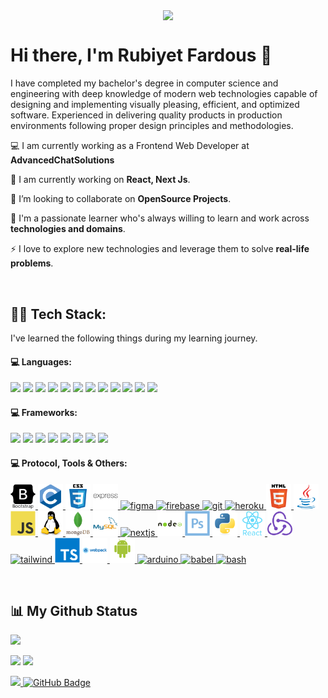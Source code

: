 <p align="center"><img align="center" src="https://user-images.githubusercontent.com/26208205/204192045-8efb70c1-374c-4dc9-9b08-01135cab3d6e.gif"/></p>



# Hi there, I'm Rubiyet Fardous 👋
I have completed my bachelor's degree in computer science and engineering with deep knowledge of modern web technologies capable of designing and implementing visually pleasing, efficient, and optimized software. Experienced in delivering quality products in production environments following proper design principles and methodologies.

💻 I am currently working as a Frontend Web Developer at **AdvancedChatSolutions**

🌱 I am currently working on **React, Next Js**.

👯 I’m looking to collaborate on **OpenSource Projects**.

🔭 I'm a passionate learner who's always willing to learn and work across **technologies and domains**.

⚡ I love to explore new technologies and leverage them to solve **real-life problems**.

<br/>

## 👨‍💻 Tech Stack:
I've learned the following things during my learning journey.
<h4 align="left">💻 Languages:</h4>
<a href="#programming-languages"><img src="https://img.shields.io/badge/JavaScript-F7DF1E.svg?style=for-the-badge&logo=JavaScript&logoColor=black"/></a> <a href="#programming-languages"><img src="https://img.shields.io/badge/TypeScript-3178C6.svg?style=for-the-badge&logo=TypeScript&logoColor=white"/></a> <a href="#programming-languages"><img src="https://img.shields.io/badge/html5-%23E34F26.svg?style=for-the-badge&logo=html5&logoColor=white"/></a> <a href="#programming-languages"><img src="https://img.shields.io/badge/css3-%231572B6.svg?style=for-the-badge&logo=css3&logoColor=white"/></a> <a href="#programming-languages"><img src="https://img.shields.io/badge/PHP-777BB4.svg?style=for-the-badge&logo=PHP&logoColor=white"/></a> <a href="#programming-languages"><img src="https://img.shields.io/badge/Python-3776AB.svg?style=for-the-badge&logo=Python&logoColor=white"/></a> <a href="#programming-languages"><img src="https://img.shields.io/badge/C-A8B9CC.svg?style=for-the-badge&logo=C&logoColor=black"/></a> <a href="#programming-languages"><img src="https://img.shields.io/badge/C%2B%2B-00599C.svg?style=for-the-badge&logo=C%2B%2B&logoColor=white"/></a> <a href="#programming-languages"><img src="https://img.shields.io/badge/java-%23ED8B00.svg?style=for-the-badge&logo=java&logoColor=white"/></a> <a href="#programming-languages"><img src="https://img.shields.io/badge/C%20Sharp-239120.svg?style=for-the-badge&logo=C-Sharp&logoColor=white"/></a> <a href="#programming-languages"><img src="https://img.shields.io/badge/C%20Sharp-239120.svg?style=for-the-badge&logo=C-Sharp&logoColor=white"/></a> <a href="#programming-languages"><img src="https://img.shields.io/badge/-mysql-0D1117?style=for-the-badge&logo=mysql&logoColor=white"/></a>

<h4 align="left">💻 Frameworks:</h4>
<a href="#frontend-technologies"><img src="https://img.shields.io/badge/React-61DAFB.svg?style=for-the-badge&logo=React&logoColor=black"/></a> <a href="#frontend-technologies"><img src="https://img.shields.io/badge/Next.js-000000.svg?style=for-the-badge&logo=Next.js&logoColor=white"/></a> <a href="#frontend-technologies"><img src="https://img.shields.io/badge/Vue.js-4FC08D.svg?style=for-the-badge&logo=vuedotjs&logoColor=white"/></a> <a href="#backend-technologies"><img src="https://img.shields.io/badge/NestJS-E0234E.svg?style=for-the-badge&logo=NestJS&logoColor=white"/></a> <a href="#backend-technologies"><img src="https://img.shields.io/badge/Laravel-FF2D20.svg?style=for-the-badge&logo=Laravel&logoColor=white"/></a> <a href="#frontend-technologies"><img src="https://img.shields.io/badge/tailwindcss-%2338B2AC.svg?style=for-the-badge&logo=tailwind-css&logoColor=white"/></a> <a href="#frontend-technologies"><img src="https://img.shields.io/badge/Bootstrap-7952B3.svg?style=for-the-badge&logo=Bootstrap&logoColor=white"/></a> <a href="#frontend-technologies"><img src="https://img.shields.io/badge/Bulma-00D1B2.svg?style=for-the-badge&logo=Bulma&logoColor=white"/></a>



<h4 align="left">💻 Protocol, Tools & Others:</h4>
<p align="left"> <a href="https://developer.android.com" target="_blank" rel="noreferrer">  <img src="https://raw.githubusercontent.com/devicons/devicon/master/icons/bootstrap/bootstrap-plain-wordmark.svg" alt="bootstrap" width="40" height="40"/> </a> <a href="https://www.cprogramming.com/" target="_blank" rel="noreferrer"> <img src="https://raw.githubusercontent.com/devicons/devicon/master/icons/c/c-original.svg" alt="c" width="40" height="40"/> </a> <a href="https://www.w3schools.com/css/" target="_blank" rel="noreferrer"> <img src="https://raw.githubusercontent.com/devicons/devicon/master/icons/css3/css3-original-wordmark.svg" alt="css3" width="40" height="40"/> </a> <a href="https://expressjs.com" target="_blank" rel="noreferrer"> <img src="https://raw.githubusercontent.com/devicons/devicon/master/icons/express/express-original-wordmark.svg" alt="express" width="40" height="40"/> </a> <a href="https://www.figma.com/" target="_blank" rel="noreferrer"> <img src="https://www.vectorlogo.zone/logos/figma/figma-icon.svg" alt="figma" width="40" height="40"/> </a> <a href="https://firebase.google.com/" target="_blank" rel="noreferrer"> <img src="https://www.vectorlogo.zone/logos/firebase/firebase-icon.svg" alt="firebase" width="40" height="40"/> </a> <a href="https://git-scm.com/" target="_blank" rel="noreferrer"> <img src="https://www.vectorlogo.zone/logos/git-scm/git-scm-icon.svg" alt="git" width="40" height="40"/> </a> <a href="https://heroku.com" target="_blank" rel="noreferrer"> <img src="https://www.vectorlogo.zone/logos/heroku/heroku-icon.svg" alt="heroku" width="40" height="40"/> </a> <a href="https://www.w3.org/html/" target="_blank" rel="noreferrer"> <img src="https://raw.githubusercontent.com/devicons/devicon/master/icons/html5/html5-original-wordmark.svg" alt="html5" width="40" height="40"/> </a> <a href="https://www.java.com" target="_blank" rel="noreferrer"> <img src="https://raw.githubusercontent.com/devicons/devicon/master/icons/java/java-original.svg" alt="java" width="40" height="40"/> </a> <a href="https://developer.mozilla.org/en-US/docs/Web/JavaScript" target="_blank" rel="noreferrer"> <img src="https://raw.githubusercontent.com/devicons/devicon/master/icons/javascript/javascript-original.svg" alt="javascript" width="40" height="40"/> </a> <a href="https://www.linux.org/" target="_blank" rel="noreferrer"> <img src="https://raw.githubusercontent.com/devicons/devicon/master/icons/linux/linux-original.svg" alt="linux" width="40" height="40"/> </a> <a href="https://www.mongodb.com/" target="_blank" rel="noreferrer"> <img src="https://raw.githubusercontent.com/devicons/devicon/master/icons/mongodb/mongodb-original-wordmark.svg" alt="mongodb" width="40" height="40"/> </a> <a href="https://www.mysql.com/" target="_blank" rel="noreferrer"> <img src="https://raw.githubusercontent.com/devicons/devicon/master/icons/mysql/mysql-original-wordmark.svg" alt="mysql" width="40" height="40"/> </a> <a href="https://nextjs.org/" target="_blank" rel="noreferrer"> <img src="https://cdn.worldvectorlogo.com/logos/nextjs-2.svg" alt="nextjs" width="40" height="40"/> </a> <a href="https://nodejs.org" target="_blank" rel="noreferrer"> <img src="https://raw.githubusercontent.com/devicons/devicon/master/icons/nodejs/nodejs-original-wordmark.svg" alt="nodejs" width="40" height="40"/> </a> <a href="https://www.photoshop.com/en" target="_blank" rel="noreferrer"> <img src="https://raw.githubusercontent.com/devicons/devicon/master/icons/photoshop/photoshop-line.svg" alt="photoshop" width="40" height="40"/> </a> <a href="https://www.python.org" target="_blank" rel="noreferrer"> <img src="https://raw.githubusercontent.com/devicons/devicon/master/icons/python/python-original.svg" alt="python" width="40" height="40"/> </a> <a href="https://reactjs.org/" target="_blank" rel="noreferrer"> <img src="https://raw.githubusercontent.com/devicons/devicon/master/icons/react/react-original-wordmark.svg" alt="react" width="40" height="40"/> </a> <a href="https://redux.js.org" target="_blank" rel="noreferrer"> <img src="https://raw.githubusercontent.com/devicons/devicon/master/icons/redux/redux-original.svg" alt="redux" width="40" height="40"/> </a> <a href="https://tailwindcss.com/" target="_blank" rel="noreferrer"> <img src="https://www.vectorlogo.zone/logos/tailwindcss/tailwindcss-icon.svg" alt="tailwind" width="40" height="40"/> </a> <a href="https://www.typescriptlang.org/" target="_blank" rel="noreferrer"> <img src="https://raw.githubusercontent.com/devicons/devicon/master/icons/typescript/typescript-original.svg" alt="typescript" width="40" height="40"/> </a> <a href="https://webpack.js.org" target="_blank" rel="noreferrer"> <img src="https://raw.githubusercontent.com/devicons/devicon/d00d0969292a6569d45b06d3f350f463a0107b0d/icons/webpack/webpack-original-wordmark.svg" alt="webpack" width="40" height="40"/> <img src="https://raw.githubusercontent.com/devicons/devicon/master/icons/android/android-original-wordmark.svg" alt="android" width="40" height="40"/> </a> <a href="https://www.arduino.cc/" target="_blank" rel="noreferrer"> <img src="https://cdn.worldvectorlogo.com/logos/arduino-1.svg" alt="arduino" width="40" height="40"/> </a> <a href="https://babeljs.io/" target="_blank" rel="noreferrer"> <img src="https://www.vectorlogo.zone/logos/babeljs/babeljs-icon.svg" alt="babel" width="40" height="40"/> </a> <a href="https://www.gnu.org/software/bash/" target="_blank" rel="noreferrer"> <img src="https://www.vectorlogo.zone/logos/gnu_bash/gnu_bash-icon.svg" alt="bash" width="40" height="40"/> </a> <a href="https://getbootstrap.com" target="_blank" rel="noreferrer"></a> </p>

<br/>

## 📊 My Github Status

[![](http://github-profile-summary-cards.vercel.app/api/cards/profile-details?username=rubiyet&theme=tokyonight)](https://github.com/vn7n24fzkq/github-profile-summary-cards)

[![](http://github-profile-summary-cards.vercel.app/api/cards/repos-per-language?username=rubiyet&theme=tokyonight)](https://github.com/vn7n24fzkq/github-profile-summary-cards)
[![](http://github-profile-summary-cards.vercel.app/api/cards/most-commit-language?username=rubiyet&theme=tokyonight)](https://github.com/vn7n24fzkq/github-profile-summary-cards)

<a href="https://github.com/rubiyet/github-profile-views-counter">
    <img src="https://komarev.com/ghpvc/?username=rubiyet">
</a><a href="https://github.com/rubiyet?tab=followers"><img src="https://img.shields.io/github/followers/rubiyet?label=Followers&style=social" alt="GitHub Badge"></a>
